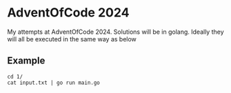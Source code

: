 # AdventOfCode 2024

My attempts at AdventOfCode 2024. Solutions will be in golang. Ideally they will all be executed in the same way as below

## Example
```
cd 1/
cat input.txt | go run main.go
```
